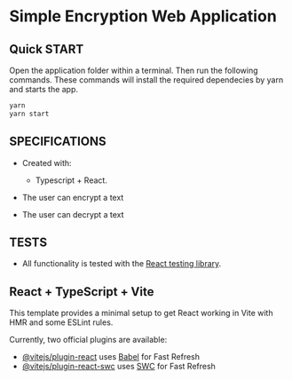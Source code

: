 # Simple Encryption Web Application

<!-- <img src="client/src/images/app.png" alt="dashboard page" class="inline"/> -->

## Quick START

Open the application folder within a terminal. Then run the following commands. These commands will install the required dependecies by yarn and starts the app. 
```bash
yarn
yarn start
```

<!-- ## Application functionality

<img src="client/src/images/app.gif" alt="app functionality" class="inline"/> -->


## SPECIFICATIONS

- Created with: 
  - Typescript + React. 

- The user can encrypt a text 
- The user can decrypt a text

## TESTS

- All functionality is tested with the [React testing library](https://testing-library.com/).


## React + TypeScript + Vite

This template provides a minimal setup to get React working in Vite with HMR and some ESLint rules.

Currently, two official plugins are available:

- [@vitejs/plugin-react](https://github.com/vitejs/vite-plugin-react/blob/main/packages/plugin-react/README.md) uses [Babel](https://babeljs.io/) for Fast Refresh
- [@vitejs/plugin-react-swc](https://github.com/vitejs/vite-plugin-react-swc) uses [SWC](https://swc.rs/) for Fast Refresh

